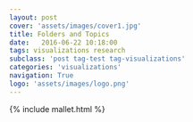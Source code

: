 ```yaml
---
layout: post
cover: 'assets/images/cover1.jpg'
title: Folders and Topics
date:   2016-06-22 10:18:00
tags: visualizations research
subclass: 'post tag-test tag-visualizations'
categories: 'visualizations'
navigation: True
logo: 'assets/images/logo.png'
---
```


{% include mallet.html %}